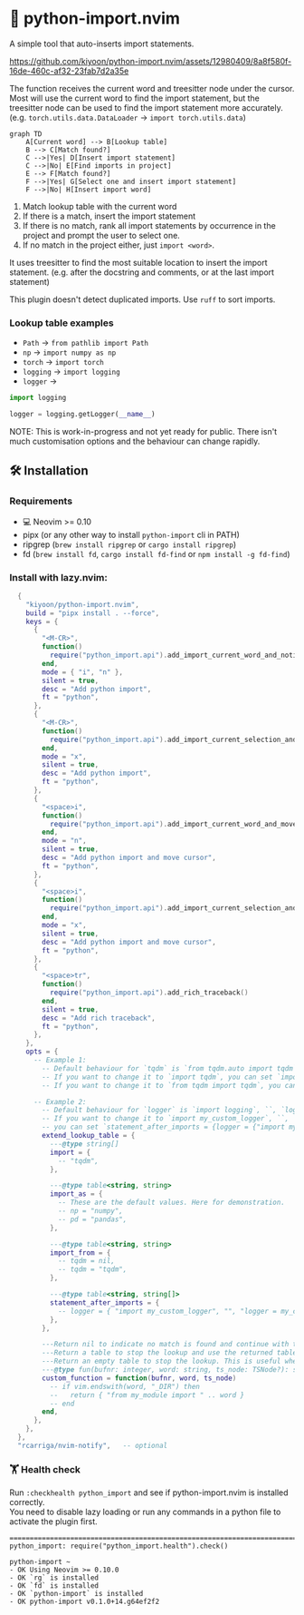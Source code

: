# 🐍 python-import.nvim

A simple tool that auto-inserts import statements.

https://github.com/kiyoon/python-import.nvim/assets/12980409/8a8f580f-16de-460c-af32-23fab7d2a35e

The function receives the current word and treesitter node under the cursor.  
Most will use the current word to find the import statement, but the treesitter node can be used to find the import statement more accurately. (e.g. `torch.utils.data.DataLoader` -> `import torch.utils.data`)

```mermaid
graph TD
    A[Current word] --> B[Lookup table]
    B --> C[Match found?]
    C -->|Yes| D[Insert import statement]
    C -->|No| E[Find imports in project]
    E --> F[Match found?]
    F -->|Yes| G[Select one and insert import statement]
    F -->|No| H[Insert import word]
```

1. Match lookup table with the current word
2. If there is a match, insert the import statement
3. If there is no match, rank all import statements by occurrence in the project and prompt the user to select one.
4. If no match in the project either, just `import <word>`.

It uses treesitter to find the most suitable location to insert the import statement. (e.g. after the docstring and comments, or at the last import statement)

This plugin doesn't detect duplicated imports. Use `ruff` to sort imports.

### Lookup table examples

- `Path` -> `from pathlib import Path`
- `np` -> `import numpy as np`
- `torch` -> `import torch`
- `logging` -> `import logging`
- `logger` ->  
```python
import logging

logger = logging.getLogger(__name__)
```

NOTE: This is work-in-progress and not yet ready for public. There isn't much customisation options and the behaviour can change rapidly.

## 🛠️ Installation

### Requirements

- 💻 Neovim >= 0.10
- pipx (or any other way to install `python-import` cli in PATH)
- ripgrep (`brew install ripgrep` or `cargo install ripgrep`)
- fd (`brew install fd`, `cargo install fd-find` or `npm install -g fd-find`)


### Install with lazy.nvim:

```lua
  {
    "kiyoon/python-import.nvim",
    build = "pipx install . --force",
    keys = {
      {
        "<M-CR>",
        function()
          require("python_import.api").add_import_current_word_and_notify()
        end,
        mode = { "i", "n" },
        silent = true,
        desc = "Add python import",
        ft = "python",
      },
      {
        "<M-CR>",
        function()
          require("python_import.api").add_import_current_selection_and_notify()
        end,
        mode = "x",
        silent = true,
        desc = "Add python import",
        ft = "python",
      },
      {
        "<space>i",
        function()
          require("python_import.api").add_import_current_word_and_move_cursor()
        end,
        mode = "n",
        silent = true,
        desc = "Add python import and move cursor",
        ft = "python",
      },
      {
        "<space>i",
        function()
          require("python_import.api").add_import_current_selection_and_move_cursor()
        end,
        mode = "x",
        silent = true,
        desc = "Add python import and move cursor",
        ft = "python",
      },
      {
        "<space>tr",
        function()
          require("python_import.api").add_rich_traceback()
        end,
        silent = true,
        desc = "Add rich traceback",
        ft = "python",
      },
    },
    opts = {
      -- Example 1:
        -- Default behaviour for `tqdm` is `from tqdm.auto import tqdm`.
        -- If you want to change it to `import tqdm`, you can set `import = {"tqdm"}` and `import_from = {tqdm = nil}` here.
        -- If you want to change it to `from tqdm import tqdm`, you can set `import_from = {tqdm = "tqdm"}` here.

      -- Example 2:
        -- Default behaviour for `logger` is `import logging`, ``, `logger = logging.getLogger(__name__)`.
        -- If you want to change it to `import my_custom_logger`, ``, `logger = my_custom_logger.get_logger()`,
        -- you can set `statement_after_imports = {logger = {"import my_custom_logger", "", "logger = my_custom_logger.get_logger()"}}` here.
        extend_lookup_table = {
          ---@type string[]
          import = {
            -- "tqdm",
          },

          ---@type table<string, string>
          import_as = {
            -- These are the default values. Here for demonstration.
            -- np = "numpy",
            -- pd = "pandas",
          },

          ---@type table<string, string>
          import_from = {
            -- tqdm = nil,
            -- tqdm = "tqdm",
          },

          ---@type table<string, string[]>
          statement_after_imports = {
            -- logger = { "import my_custom_logger", "", "logger = my_custom_logger.get_logger()" },
          },
        },

        ---Return nil to indicate no match is found and continue with the default lookup
        ---Return a table to stop the lookup and use the returned table as the result
        ---Return an empty table to stop the lookup. This is useful when you want to add to wherever you need to.
        ---@type fun(bufnr: integer, word: string, ts_node: TSNode?): string[]?
        custom_function = function(bufnr, word, ts_node)
          -- if vim.endswith(word, "_DIR") then
          --   return { "from my_module import " .. word }
          -- end
        end,
      },
    },
  },
  "rcarriga/nvim-notify",   -- optional
```

###  🏋️ Health check

Run `:checkhealth python_import` and see if python-import.nvim is installed correctly.  
You need to disable lazy loading or run any commands in a python file to activate the plugin first.

```
==============================================================================
python_import: require("python_import.health").check()

python-import ~
- OK Using Neovim >= 0.10.0
- OK `rg` is installed
- OK `fd` is installed
- OK `python-import` is installed
- OK python-import v0.1.0+14.g64ef2f2
```
